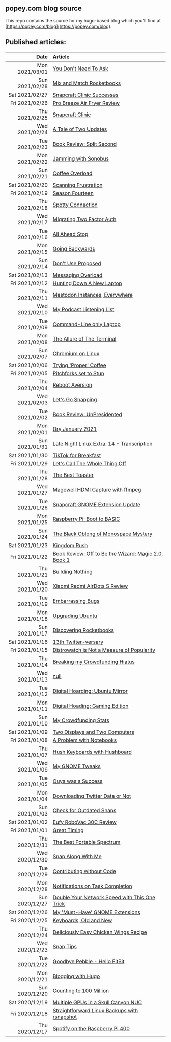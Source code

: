 ## popey.com blog source

This repo contains the source for my hugo-based blog which you'll find at [https://popey.com/blog](https://popey.com/blog).

## Published articles:

| Date | Article |
| ---: | :-- 
| Mon 2021/03/01 | [You Don't Need To Ask](https://popey.com/blog/2021/03/you-dont-need-to-ask/) |
| Sun 2021/02/28 | [Mix and Match Rocketbooks](https://popey.com/blog/2021/02/mix-and-match-rocketbooks/) |
| Sat 2021/02/27 | [Snapcraft Clinic Successes](https://popey.com/blog/2021/02/snapcraft-clinic-successes/) |
| Fri 2021/02/26 | [Pro Breeze Air Fryer Review](https://popey.com/blog/2021/02/pro-breeze-air-fryer-review/) |
| Thu 2021/02/25 | [Snapcraft Clinic](https://popey.com/blog/2021/02/snapcraft-clinic/) |
| Wed 2021/02/24 | [A Tale of Two Updates](https://popey.com/blog/2021/02/a-tale-of-two-updates/) |
| Tue 2021/02/23 | [Book Review: Split Second](https://popey.com/blog/2021/02/book-review-split-second/) |
| Mon 2021/02/22 | [Jamming with Sonobus](https://popey.com/blog/2021/02/jamming-with-sonobus/) |
| Sun 2021/02/21 | [Coffee Overload](https://popey.com/blog/2021/02/coffee-overload/) |
| Sat 2021/02/20 | [Scanning Frustration](https://popey.com/blog/2021/02/scanning-frustration/) |
| Fri 2021/02/19 | [Season Fourteen](https://popey.com/blog/2021/02/season-fourteen/) |
| Thu 2021/02/18 | [Spotty Connection](https://popey.com/blog/2021/02/spotty-connection/) |
| Wed 2021/02/17 | [Migrating Two Factor Auth](https://popey.com/blog/2021/02/migrating-two-factor-auth/) |
| Tue 2021/02/16 | [All Ahead Stop](https://popey.com/blog/2021/02/all-ahead-stop/) |
| Mon 2021/02/15 | [Going Backwards](https://popey.com/blog/2021/02/going-backwards/) |
| Sun 2021/02/14 | [Don't Use Proposed](https://popey.com/blog/2021/02/dont-use-proposed/) |
| Sat 2021/02/13 | [Messaging Overload](https://popey.com/blog/2021/02/messaging-overload/) |
| Fri 2021/02/12 | [Hunting Down A New Laptop](https://popey.com/blog/2021/02/hunting-down-a-new-laptop/) |
| Thu 2021/02/11 | [Mastodon Instances, Everywhere](https://popey.com/blog/2021/02/mastodon-instances-everywhere/) |
| Wed 2021/02/10 | [My Podcast Listening List](https://popey.com/blog/2021/02/my-podcast-listening-list/) |
| Tue 2021/02/09 | [Command-Line only Laptop](https://popey.com/blog/2021/02/command-line-only-laptop/) |
| Mon 2021/02/08 | [The Allure of The Terminal](https://popey.com/blog/2021/02/the-allure-of-the-terminal/) |
| Sun 2021/02/07 | [Chromium on Linux](https://popey.com/blog/2021/02/chromium-on-linux/) |
| Sat 2021/02/06 | [Trying 'Proper' Coffee](https://popey.com/blog/2021/02/trying-proper-coffee/) |
| Fri 2021/02/05 | [Pitchforks set to Stun](https://popey.com/blog/2021/02/pitchforks-set-to-stun/) |
| Thu 2021/02/04 | [Reboot Aversion](https://popey.com/blog/2021/02/reboot-aversion/) |
| Wed 2021/02/03 | [Let's Go Snapping](https://popey.com/blog/2021/02/lets-go-snapping/) |
| Tue 2021/02/02 | [Book Review: UnPresidented](https://popey.com/blog/2021/02/book-review-unpresidented/) |
| Mon 2021/02/01 | [Dry January 2021](https://popey.com/blog/2021/02/dry-january-2021/) |
| Sun 2021/01/31 | [Late Night Linux Extra: 14 - Transcription](https://popey.com/blog/2021/01/late-night-linux-extra-14-transcription/) |
| Sat 2021/01/30 | [TikTok for Breakfast](https://popey.com/blog/2021/01/tiktok-for-breakfast/) |
| Fri 2021/01/29 | [Let's Call The Whole Thing Off](https://popey.com/blog/2021/01/lets-call-the-whole-thing-off/) |
| Thu 2021/01/28 | [The Best Toaster](https://popey.com/blog/2021/01/the-best-toaster/) |
| Wed 2021/01/27 | [Magewell HDMI Capture with ffmpeg](https://popey.com/blog/2021/01/magewell-hdmi-capture-with-ffmpeg) |
| Tue 2021/01/26 | [Snapcraft GNOME Extension Update](https://popey.com/blog/2021/01/snapcraft-gnome-extension-update) |
| Mon 2021/01/25 | [Raspberry Pi: Boot to BASIC](https://popey.com/blog/2021/01/raspberry-pi-boot-to-basic) |
| Sun 2021/01/24 | [The Black Oblong of Monospace Mystery](https://popey.com/blog/2021/01/the-black-oblong-of-monospace-mystery) |
| Sat 2021/01/23 | [Kingdom Rush](https://popey.com/blog/2021/01/kingdom-rush) |
| Fri 2021/01/22 | [Book Review: Off to Be the Wizard: Magic 2.0, Book 1](https://popey.com/blog/2021/01/book-review-off-to-be-the-wizard) |
| Thu 2021/01/21 | [Building Nothing](https://popey.com/blog/2021/01/building-nothing) |
| Wed 2021/01/20 | [Xiaomi Redmi AirDots S Review](https://popey.com/blog/2021/01/xiaomi-redmi-airdots-s-review) |
| Tue 2021/01/19 | [Embarrassing Bugs](https://popey.com/blog/2021/01/embarrassing-bugs) |
| Mon 2021/01/18 | [Upgrading Ubuntu](https://popey.com/blog/2021/01/upgrading-ubuntu) |
| Sun 2021/01/17 | [Discovering Rocketbooks](https://popey.com/blog/2021/01/discovering-rocketbooks) |
| Sat 2021/01/16 | [13th Twitter-versary](https://popey.com/blog/2021/01/13th-twitterversary) |
| Fri 2021/01/15 | [Distrowatch is Not a Measure of Popularity](https://popey.com/blog/2021/01/distrowatch-is-not-a-measure-of-popularity) |
| Thu 2021/01/14 | [Breaking my Crowdfunding Hiatus](https://popey.com/blog/2021/01/breaking-my-crowdfunding-hiatus) |
| Wed 2021/01/13 | [null](https://popey.com/blog/2021/01/null) |
| Tue 2021/01/12 | [Digital Hoarding: Ubuntu Mirror](https://popey.com/blog/2021/01/digital-hoarding-ubuntu-mirror) |
| Mon 2021/01/11 | [Digital Hoading: Gaming Edition](https://popey.com/blog/2021/01/digital-hoarding-gaming-edition) |
| Sun 2021/01/10 | [My Crowdfunding Stats](https://popey.com/blog/2021/01/my-crowdfunding-stats) |
| Sat 2021/01/09 | [Two Displays and Two Computers](https://popey.com/blog/2021/01/two-displays-and-two-computers) |
| Fri 2021/01/08 | [A Problem with Notebooks](https://popey.com/blog/2021/01/a-problem-with-notebooks) |
| Thu 2021/01/07 | [Hush Keyboards with Hushboard](https://popey.com/blog/2021/01/hush-keyboards-with-hushboard) |
| Wed 2021/01/06 | [My GNOME Tweaks](https://popey.com/blog/2021/01/my-gnome-tweaks) |
| Tue 2021/01/05 | [Ouya was a Success](https://popey.com/blog/2021/01/ouya-was-a-success) |
| Mon 2021/01/04 | [Downloading Twitter Data or Not](https://popey.com/blog/2021/01/downloading-twitter-data-or-not) |
| Sun 2021/01/03 | [Check for Outdated Snaps](https://popey.com/blog/2021/01/check-for-outdated-snaps) |
| Sat 2021/01/02 | [Eufy RoboVac 30C Review](https://popey.com/blog/2021/01/eufy-robovac-30c-review) |
| Fri 2021/01/01 | [Great Timing](https://popey.com/blog/2021/01/great-timing) |
| Thu 2020/12/31 | [The Best Portable Spectrum](https://popey.com/blog/2020/12/the-best-portable-spectrum) |
| Wed 2020/12/30 | [Snap Along With Me](https://popey.com/blog/2020/12/snap-along-with-me) |
| Tue 2020/12/29 | [Contributing without Code](https://popey.com/blog/2020/12/contributing-without-code) |
| Mon 2020/12/28 | [Notifications on Task Completion](https://popey.com/blog/2020/12/notifications-on-task-completion) |
| Sun 2020/12/27 | [Double Your Network Speed with This One Trick](https://popey.com/blog/2020/12/double-your-network-speed-with-this-one-trick) |
| Sat 2020/12/26 | [My 'Must-Have' GNOME Extensions](https://popey.com/blog/2020/12/my-must-have-gnome-extensions) |
| Fri 2020/12/25 | [Keyboards, Old and New](https://popey.com/blog/2020/12/keyboards-old-and-new) |
| Thu 2020/12/24 | [Deliciously Easy Chicken Wings Recipe](https://popey.com/blog/2020/12/deliciously-easy-chicken-wings-recipe) |
| Wed 2020/12/23 | [Snap Tips](https://popey.com/blog/2020/12/snap-tips) |
| Tue 2020/12/22 | [Goodbye Pebble - Hello FitBit](https://popey.com/blog/2020/12/goodbye-pebble-hello-fitbit) |
| Mon 2020/12/21 | [Blogging with Hugo](https://popey.com/blog/2020/12/blogging-with-hugo) |
| Sun 2020/12/20 | [Counting to 100 Million](https://popey.com/blog/2020/12/counting-to-100-million) |
| Sat 2020/12/19 | [Multiple GPUs in a Skull Canyon NUC](https://popey.com/blog/2020/12/multiple-gpus-in-a-skull-canyon-nuc) |
| Fri 2020/12/18 | [Straightforward Linux Backups with rsnapshot](https://popey.com/blog/2020/12/straightforward-linux-backups-with-rsnapshot) |
| Thu 2020/12/17 | [Spotify on the Raspberry Pi 400](https://popey.com/blog/2020/12/spotify-on-the-raspberry-pi-400) |
